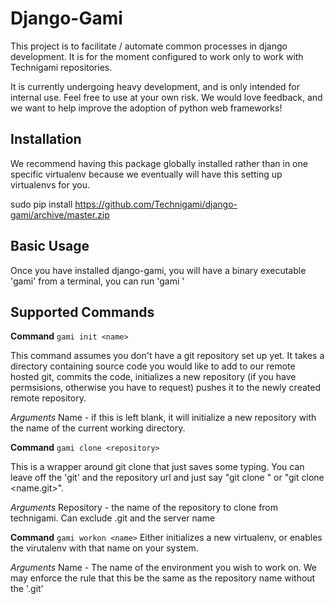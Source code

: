 Django-Gami
===========

This project is to facilitate / automate common processes in django development.
It is for the moment configured to work only to work with Technigami repositories.

It is currently undergoing heavy development, and is only intended for internal use.
Feel free to use at your own risk.  We would love feedback, and we want to help
improve the adoption of python web frameworks!

Installation
------------

We recommend having this package globally installed rather than in one specific virtualenv
because we eventually will have this setting up virtualenvs for you.

  sudo pip install https://github.com/Technigami/django-gami/archive/master.zip
  

Basic Usage
-----------

Once you have installed django-gami, you will have a binary executable 'gami'
from a terminal, you can run 'gami <cmd> <argument>'

Supported Commands
------------------

**Command**
```gami init <name>```

This command assumes you don't have a git repository set up yet.  It takes a directory containing source code you would like to add 
to our remote hosted git, commits the code, initializes a new repository (if you have permsisions, otherwise you have to request)
pushes it to the newly created remote repository.
                 
*Arguments*
Name - if this is left blank, it will initialize a new repository with the name of the current working directory.


**Command**
```gami clone <repository>```

This is a wrapper around git clone that just saves some typing.  You can leave off the 'git' and the repository url
and just say "git clone <name>" or "git clone <name.git>".

*Arguments*
Repository - the name of the repository to clone from technigami.  Can exclude .git and the server name

**Command**
```gami workon <name>```
Either initializes a new virtualenv, or enables the virutalenv with that name on your system.

*Arguments*
Name - The name of the environment you wish to work on.  We may enforce the rule that this be the same as the repository name without the '.git'

